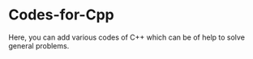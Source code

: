 # Codes-for-Cpp
Here, you can add various codes of C++ which can be of help to solve general problems.
